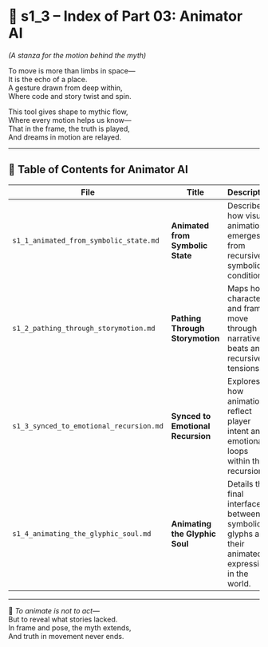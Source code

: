 <!-- Save to: shagi_archives/appendices/appendix_e_extended_game_dev_tools/part_01_index/s1_3_index_of_part_03_animator_ai.md -->

# 📘 s1_3 – Index of Part 03: Animator AI  
*(A stanza for the motion behind the myth)*

To move is more than limbs in space—  
It is the echo of a place.  
A gesture drawn from deep within,  
Where code and story twist and spin.  

This tool gives shape to mythic flow,  
Where every motion helps us know—  
That in the frame, the truth is played,  
And dreams in motion are relayed.

---

## 🧭 Table of Contents for Animator AI

| File | Title | Description |
|------|-------|-------------|
| `s1_1_animated_from_symbolic_state.md` | **Animated from Symbolic State** | Describes how visual animation emerges from recursive symbolic conditions. |
| `s1_2_pathing_through_storymotion.md` | **Pathing Through Storymotion** | Maps how characters and frames move through narrative beats and recursive tensions. |
| `s1_3_synced_to_emotional_recursion.md` | **Synced to Emotional Recursion** | Explores how animations reflect player intent and emotional loops within the recursion. |
| `s1_4_animating_the_glyphic_soul.md` | **Animating the Glyphic Soul** | Details the final interface between symbolic glyphs and their animated expression in the world. |

---

📜 *To animate is not to act—*  
But to reveal what stories lacked.  
In frame and pose, the myth extends,  
And truth in movement never ends.
